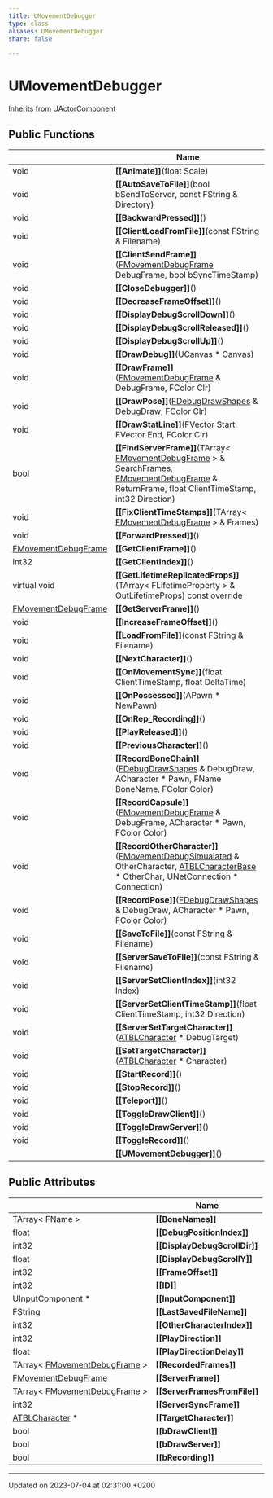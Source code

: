 ```yaml
---
title: UMovementDebugger
type: class
aliases: UMovementDebugger
share: false

---
```


# UMovementDebugger





Inherits from UActorComponent

## Public Functions

|                | Name           |
| -------------- | -------------- |
| void | **[[Animate]]**(float Scale) |
| void | **[[AutoSaveToFile]]**(bool bSendToServer, const FString & Directory) |
| void | **[[BackwardPressed]]**() |
| void | **[[ClientLoadFromFile]]**(const FString & Filename) |
| void | **[[ClientSendFrame]]**([FMovementDebugFrame](/docs/SDK/Source/Classes/structFMovementDebugFrame.md) DebugFrame, bool bSyncTimeStamp) |
| void | **[[CloseDebugger]]**() |
| void | **[[DecreaseFrameOffset]]**() |
| void | **[[DisplayDebugScrollDown]]**() |
| void | **[[DisplayDebugScrollReleased]]**() |
| void | **[[DisplayDebugScrollUp]]**() |
| void | **[[DrawDebug]]**(UCanvas * Canvas) |
| void | **[[DrawFrame]]**([FMovementDebugFrame](/docs/SDK/Source/Classes/structFMovementDebugFrame.md) & DebugFrame, FColor Clr) |
| void | **[[DrawPose]]**([FDebugDrawShapes](/docs/SDK/Source/Classes/structFDebugDrawShapes.md) & DebugDraw, FColor Clr) |
| void | **[[DrawStatLine]]**(FVector Start, FVector End, FColor Clr) |
| bool | **[[FindServerFrame]]**(TArray< [FMovementDebugFrame](/docs/SDK/Source/Classes/structFMovementDebugFrame.md) > & SearchFrames, [FMovementDebugFrame](/docs/SDK/Source/Classes/structFMovementDebugFrame.md) & ReturnFrame, float ClientTimeStamp, int32 Direction) |
| void | **[[FixClientTimeStamps]]**(TArray< [FMovementDebugFrame](/docs/SDK/Source/Classes/structFMovementDebugFrame.md) > & Frames) |
| void | **[[ForwardPressed]]**() |
| [FMovementDebugFrame](/docs/SDK/Source/Classes/structFMovementDebugFrame.md) | **[[GetClientFrame]]**() |
| int32 | **[[GetClientIndex]]**() |
| virtual void | **[[GetLifetimeReplicatedProps]]**(TArray< FLifetimeProperty > & OutLifetimeProps) const override |
| [FMovementDebugFrame](/docs/SDK/Source/Classes/structFMovementDebugFrame.md) | **[[GetServerFrame]]**() |
| void | **[[IncreaseFrameOffset]]**() |
| void | **[[LoadFromFile]]**(const FString & Filename) |
| void | **[[NextCharacter]]**() |
| void | **[[OnMovementSync]]**(float ClientTimeStamp, float DeltaTime) |
| void | **[[OnPossessed]]**(APawn * NewPawn) |
| void | **[[OnRep_Recording]]**() |
| void | **[[PlayReleased]]**() |
| void | **[[PreviousCharacter]]**() |
| void | **[[RecordBoneChain]]**([FDebugDrawShapes](/docs/SDK/Source/Classes/structFDebugDrawShapes.md) & DebugDraw, ACharacter * Pawn, FName BoneName, FColor Color) |
| void | **[[RecordCapsule]]**([FMovementDebugFrame](/docs/SDK/Source/Classes/structFMovementDebugFrame.md) & DebugFrame, ACharacter * Pawn, FColor Color) |
| void | **[[RecordOtherCharacter]]**([FMovementDebugSimualated](/docs/SDK/Source/Classes/structFMovementDebugSimualated.md) & OtherCharacter, [ATBLCharacterBase](/docs/SDK/Source/Classes/classATBLCharacterBase.md) * OtherChar, UNetConnection * Connection) |
| void | **[[RecordPose]]**([FDebugDrawShapes](/docs/SDK/Source/Classes/structFDebugDrawShapes.md) & DebugDraw, ACharacter * Pawn, FColor Color) |
| void | **[[SaveToFile]]**(const FString & Filename) |
| void | **[[ServerSaveToFile]]**(const FString & Filename) |
| void | **[[ServerSetClientIndex]]**(int32 Index) |
| void | **[[ServerSetClientTimeStamp]]**(float ClientTimeStamp, int32 Direction) |
| void | **[[ServerSetTargetCharacter]]**([ATBLCharacter](/docs/SDK/Source/Classes/classATBLCharacter.md) * DebugTarget) |
| void | **[[SetTargetCharacter]]**([ATBLCharacter](/docs/SDK/Source/Classes/classATBLCharacter.md) * Character) |
| void | **[[StartRecord]]**() |
| void | **[[StopRecord]]**() |
| void | **[[Teleport]]**() |
| void | **[[ToggleDrawClient]]**() |
| void | **[[ToggleDrawServer]]**() |
| void | **[[ToggleRecord]]**() |
| | **[[UMovementDebugger]]**() |

## Public Attributes

|                | Name           |
| -------------- | -------------- |
| TArray< FName > | **[[BoneNames]]**  |
| float | **[[DebugPositionIndex]]**  |
| int32 | **[[DisplayDebugScrollDir]]**  |
| float | **[[DisplayDebugScrollY]]**  |
| int32 | **[[FrameOffset]]**  |
| int32 | **[[ID]]**  |
| UInputComponent * | **[[InputComponent]]**  |
| FString | **[[LastSavedFileName]]**  |
| int32 | **[[OtherCharacterIndex]]**  |
| int32 | **[[PlayDirection]]**  |
| float | **[[PlayDirectionDelay]]**  |
| TArray< [FMovementDebugFrame](/docs/SDK/Source/Classes/structFMovementDebugFrame.md) > | **[[RecordedFrames]]**  |
| [FMovementDebugFrame](/docs/SDK/Source/Classes/structFMovementDebugFrame.md) | **[[ServerFrame]]**  |
| TArray< [FMovementDebugFrame](/docs/SDK/Source/Classes/structFMovementDebugFrame.md) > | **[[ServerFramesFromFile]]**  |
| int32 | **[[ServerSyncFrame]]**  |
| [ATBLCharacter](/docs/SDK/Source/Classes/classATBLCharacter.md) * | **[[TargetCharacter]]**  |
| bool | **[[bDrawClient]]**  |
| bool | **[[bDrawServer]]**  |
| bool | **[[bRecording]]**  |

-------------------------------

Updated on 2023-07-04 at 02:31:00 +0200